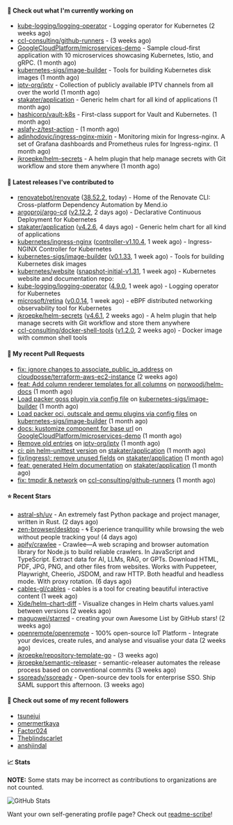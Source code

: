 #### 👷 Check out what I'm currently working on

- [kube-logging/logging-operator](https://github.com/kube-logging/logging-operator) - Logging operator for Kubernetes (2 weeks ago)
- [ccl-consulting/github-runners](https://github.com/ccl-consulting/github-runners) -  (3 weeks ago)
- [GoogleCloudPlatform/microservices-demo](https://github.com/GoogleCloudPlatform/microservices-demo) - Sample cloud-first application with 10 microservices showcasing Kubernetes, Istio, and gRPC. (1 month ago)
- [kubernetes-sigs/image-builder](https://github.com/kubernetes-sigs/image-builder) - Tools for building Kubernetes disk images (1 month ago)
- [iptv-org/iptv](https://github.com/iptv-org/iptv) - Collection of publicly available IPTV channels from all over the world (1 month ago)
- [stakater/application](https://github.com/stakater/application) - Generic helm chart for all kind of applications (1 month ago)
- [hashicorp/vault-k8s](https://github.com/hashicorp/vault-k8s) - First-class support for Vault and Kubernetes. (1 month ago)
- [aslafy-z/test-action](https://github.com/aslafy-z/test-action) -  (1 month ago)
- [adinhodovic/ingress-nginx-mixin](https://github.com/adinhodovic/ingress-nginx-mixin) - Monitoring mixin for Ingress-nginx. A set of Grafana dashboards and Prometheus rules for Ingress-nginx. (1 month ago)
- [jkroepke/helm-secrets](https://github.com/jkroepke/helm-secrets) - A helm plugin that help manage secrets with Git workflow and store them anywhere (1 month ago)

#### 🔭 Latest releases I've contributed to

- [renovatebot/renovate](https://github.com/renovatebot/renovate) ([38.52.2](https://github.com/renovatebot/renovate/releases/tag/38.52.2), today) - Home of the Renovate CLI: Cross-platform Dependency Automation by Mend.io
- [argoproj/argo-cd](https://github.com/argoproj/argo-cd) ([v2.12.2](https://github.com/argoproj/argo-cd/releases/tag/v2.12.2), 2 days ago) - Declarative Continuous Deployment for Kubernetes
- [stakater/application](https://github.com/stakater/application) ([v4.2.6](https://github.com/stakater/application/releases/tag/v4.2.6), 4 days ago) - Generic helm chart for all kind of applications
- [kubernetes/ingress-nginx](https://github.com/kubernetes/ingress-nginx) ([controller-v1.10.4](https://github.com/kubernetes/ingress-nginx/releases/tag/controller-v1.10.4), 1 week ago) - Ingress-NGINX Controller for Kubernetes
- [kubernetes-sigs/image-builder](https://github.com/kubernetes-sigs/image-builder) ([v0.1.33](https://github.com/kubernetes-sigs/image-builder/releases/tag/v0.1.33), 1 week ago) - Tools for building Kubernetes disk images
- [kubernetes/website](https://github.com/kubernetes/website) ([snapshot-initial-v1.31](https://github.com/kubernetes/website/releases/tag/snapshot-initial-v1.31), 1 week ago) - Kubernetes website and documentation repo: 
- [kube-logging/logging-operator](https://github.com/kube-logging/logging-operator) ([4.9.0](https://github.com/kube-logging/logging-operator/releases/tag/4.9.0), 1 week ago) - Logging operator for Kubernetes
- [microsoft/retina](https://github.com/microsoft/retina) ([v0.0.14](https://github.com/microsoft/retina/releases/tag/v0.0.14), 1 week ago) - eBPF distributed networking observability tool for Kubernetes
- [jkroepke/helm-secrets](https://github.com/jkroepke/helm-secrets) ([v4.6.1](https://github.com/jkroepke/helm-secrets/releases/tag/v4.6.1), 2 weeks ago) - A helm plugin that help manage secrets with Git workflow and store them anywhere
- [ccl-consulting/docker-shell-tools](https://github.com/ccl-consulting/docker-shell-tools) ([v1.2.0](https://github.com/ccl-consulting/docker-shell-tools/releases/tag/v1.2.0), 2 weeks ago) - Docker image with common shell tools

#### 🔨 My recent Pull Requests

- [fix: ignore changes to associate_public_ip_address](https://github.com/cloudposse/terraform-aws-ec2-instance/pull/203) on [cloudposse/terraform-aws-ec2-instance](https://github.com/cloudposse/terraform-aws-ec2-instance) (2 weeks ago)
- [feat: Add column renderer templates for all columns](https://github.com/norwoodj/helm-docs/pull/260) on [norwoodj/helm-docs](https://github.com/norwoodj/helm-docs) (1 month ago)
- [Load packer goss plugin via config file](https://github.com/kubernetes-sigs/image-builder/pull/1526) on [kubernetes-sigs/image-builder](https://github.com/kubernetes-sigs/image-builder) (1 month ago)
- [Load packer oci, outscale and qemu plugins via config files](https://github.com/kubernetes-sigs/image-builder/pull/1524) on [kubernetes-sigs/image-builder](https://github.com/kubernetes-sigs/image-builder) (1 month ago)
- [docs: kustomize component for base url](https://github.com/GoogleCloudPlatform/microservices-demo/pull/2645) on [GoogleCloudPlatform/microservices-demo](https://github.com/GoogleCloudPlatform/microservices-demo) (1 month ago)
- [Remove old entries](https://github.com/iptv-org/iptv/pull/17050) on [iptv-org/iptv](https://github.com/iptv-org/iptv) (1 month ago)
- [ci: pin helm-unittest version](https://github.com/stakater/application/pull/337) on [stakater/application](https://github.com/stakater/application) (1 month ago)
- [fix(ingress): remove unused fields](https://github.com/stakater/application/pull/336) on [stakater/application](https://github.com/stakater/application) (1 month ago)
- [feat: generated Helm documentation](https://github.com/stakater/application/pull/335) on [stakater/application](https://github.com/stakater/application) (1 month ago)
- [fix: tmpdir &amp; network](https://github.com/ccl-consulting/github-runners/pull/5) on [ccl-consulting/github-runners](https://github.com/ccl-consulting/github-runners) (1 month ago)

#### ⭐ Recent Stars

- [astral-sh/uv](https://github.com/astral-sh/uv) - An extremely fast Python package and project manager, written in Rust. (2 days ago)
- [zen-browser/desktop](https://github.com/zen-browser/desktop) - 🌀 Experience tranquillity while browsing the web without people tracking you! (4 days ago)
- [apify/crawlee](https://github.com/apify/crawlee) - Crawlee—A web scraping and browser automation library for Node.js to build reliable crawlers. In JavaScript and TypeScript. Extract data for AI, LLMs, RAG, or GPTs. Download HTML, PDF, JPG, PNG, and other files from websites. Works with Puppeteer, Playwright, Cheerio, JSDOM, and raw HTTP. Both headful and headless mode. With proxy rotation. (6 days ago)
- [cables-gl/cables](https://github.com/cables-gl/cables) - cables is a tool for creating beautiful interactive content (1 week ago)
- [Xide/helm-chart-diff](https://github.com/Xide/helm-chart-diff) - Visualize changes in Helm charts values.yaml between versions (2 weeks ago)
- [maguowei/starred](https://github.com/maguowei/starred) - creating your own Awesome List by GitHub stars! (2 weeks ago)
- [openremote/openremote](https://github.com/openremote/openremote) - 100% open-source IoT Platform - Integrate your devices, create rules, and analyse and visualise your data (2 weeks ago)
- [jkroepke/repository-template-go](https://github.com/jkroepke/repository-template-go) -  (3 weeks ago)
- [jkroepke/semantic-releaser](https://github.com/jkroepke/semantic-releaser) - semantic-releaser automates the release process based on conventional commits (3 weeks ago)
- [ssoready/ssoready](https://github.com/ssoready/ssoready) - Open-source dev tools for enterprise SSO. Ship SAML support this afternoon. (3 weeks ago)

#### 👯 Check out some of my recent followers

- [tsunejui](https://github.com/tsunejui)
- [omermertkaya](https://github.com/omermertkaya)
- [Factor024](https://github.com/Factor024)
- [Theblindscarlet](https://github.com/Theblindscarlet)
- [anshjindal](https://github.com/anshjindal)

#### 📈 Stats

**NOTE:** Some stats may be incorrect as contributions to organizations
are not counted.

![GitHub Stats](https://github-readme-stats.vercel.app/api?username=aslafy-z&count_private=false&theme=tokyonight&show_icons=true)

Want your own self-generating profile page? Check out [readme-scribe](https://github.com/muesli/readme-scribe)!
